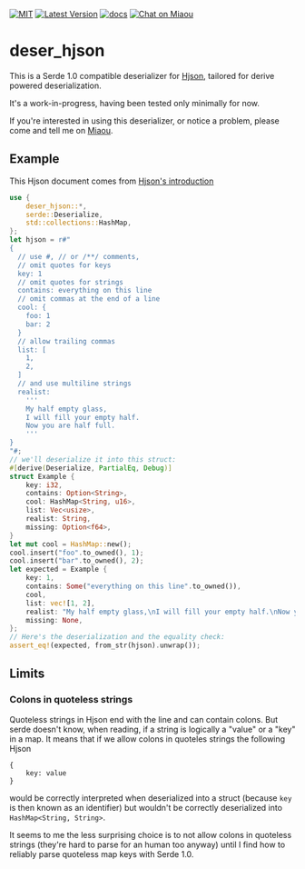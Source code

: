 [![MIT][s2]][l2] [![Latest Version][s1]][l1] [![docs][s3]][l3] [![Chat on Miaou][s4]][l4]

[s1]: https://img.shields.io/crates/v/deser-hjson.svg
[l1]: https://crates.io/crates/deser-hjson

[s2]: https://img.shields.io/badge/license-MIT-blue.svg
[l2]: LICENSE

[s3]: https://docs.rs/deser-hjson/badge.svg
[l3]: https://docs.rs/deser-hjson/

[s4]: https://miaou.dystroy.org/static/shields/room.svg
[l4]: https://miaou.dystroy.org/3768

# deser_hjson

This is a Serde 1.0 compatible deserializer for [Hjson](https://hjson.github.io/), tailored for derive powered deserialization.

It's a work-in-progress, having been tested only minimally for now.

If you're interested in using this deserializer, or notice a problem, please come and tell me on [Miaou](https://miaou.dystroy.org/3768).

## Example

This Hjson document comes from [Hjson's introduction](https://hjson.github.io/)

```rust
use {
    deser_hjson::*,
    serde::Deserialize,
    std::collections::HashMap,
};
let hjson = r#"
{
  // use #, // or /**/ comments,
  // omit quotes for keys
  key: 1
  // omit quotes for strings
  contains: everything on this line
  // omit commas at the end of a line
  cool: {
    foo: 1
    bar: 2
  }
  // allow trailing commas
  list: [
    1,
    2,
  ]
  // and use multiline strings
  realist:
    '''
    My half empty glass,
    I will fill your empty half.
    Now you are half full.
    '''
}
"#;
// we'll deserialize it into this struct:
#[derive(Deserialize, PartialEq, Debug)]
struct Example {
    key: i32,
    contains: Option<String>,
    cool: HashMap<String, u16>,
    list: Vec<usize>,
    realist: String,
    missing: Option<f64>,
}
let mut cool = HashMap::new();
cool.insert("foo".to_owned(), 1);
cool.insert("bar".to_owned(), 2);
let expected = Example {
    key: 1,
    contains: Some("everything on this line".to_owned()),
    cool,
    list: vec![1, 2],
    realist: "My half empty glass,\nI will fill your empty half.\nNow you are half full.".to_owned(),
    missing: None,
};
// Here's the deserialization and the equality check:
assert_eq!(expected, from_str(hjson).unwrap());
```

## Limits

### Colons in quoteless strings

Quoteless strings in Hjson end with the line and can contain colons.
But serde doesn't know, when reading, if a string is logically a "value" or a "key" in a map.
It means that if we allow colons in quoteles strings the following Hjson

	{
		key: value
	}

would be correctly interpreted when deserialized into a struct (because `key` is then known as an identifier) but wouldn't be correctly deserialized into `HashMap<String, String>`.

It seems to me the less surprising choice is to not allow colons in quoteless strings (they're hard to parse for an human too anyway) until I find how to reliably parse quoteless map keys with Serde 1.0.
